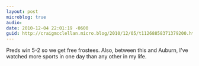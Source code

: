 ```yaml
---
layout: post
microblog: true
audio: 
date: 2010-12-04 22:01:19 -0600
guid: http://craigmcclellan.micro.blog/2010/12/05/t11268858371379200.html
---
```

Preds win 5-2 so we get free frostees. Also, between this and Auburn, I've watched more sports in one day than any other in my life.
